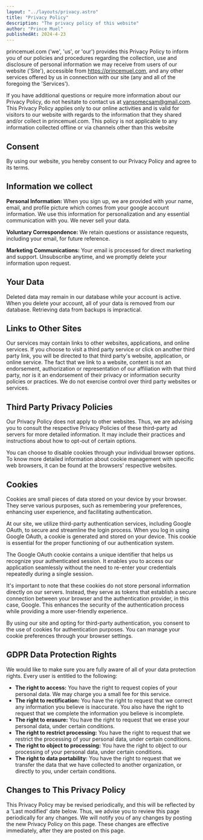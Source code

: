 ```yaml
---
layout: "../layouts/privacy.astro"
title: "Privacy Policy"
description: "The privacy policy of this website"
author: "Prince Muel"
publishedAt: 2024-4-23
---
```


princemuel.com (&apos;we&apos;, &apos;us&apos;, or &apos;our&apos;)
provides this Privacy Policy to inform you of our policies and
procedures regarding the collection, use and disclosure of personal
information we may receive from users of our website (&apos;Site&apos;),
accessible from <https://princemuel.com>, and any other services
offered by us in connection with our site (any and all of the foregoing
the &apos;Services&apos;).

If you have additional questions or require more information about our
Privacy Policy, do not hesitate to contact us at <vansomecsam@gmail.com>.
This Privacy Policy applies only to our
online activities and is valid for visitors to our website with regards
to the information that they shared and/or collect in princemuel.com.
This policy is not applicable to any information collected offline or
via channels other than this website

## Consent

By using our website, you hereby consent to our Privacy Policy and agree
to its terms.

## Information we collect

**Personal Information:**
When you sign up, we are provided with your name, email, and profile picture which
comes from your google account information. We use this information for personalization
and any essential communication with you. We never sell your data.

**Voluntary Correspondence:** We retain questions or assistance requests, including
your email, for future reference.

**Marketing Communications:** Your email is processed for direct marketing and
support. Unsubscribe anytime, and we promptly delete your information upon request.

## Your Data

Deleted data may remain in our database while your account is active.
When you delete your account, all of your data is removed from our
database. Retrieving data from backups is impractical.

## Links to Other Sites

Our services may contain links to other websites, applications, and
online services. If you choose to visit a third party service or click
on another third party link, you will be directed to that third
party&apos;s website, application, or online service. The fact that we
link to a website, content is not an endorsement, authorization or
representation of our affiliation with that third party, nor is it an
endorsement of their privacy or information security policies or
practices. We do not exercise control over third party websites or
services.

## Third Party Privacy Policies

Our Privacy Policy does not apply to other websites. Thus, we are
advising you to consult the respective Privacy Policies of these
third-party ad servers for more detailed information. It may include
their practices and instructions about how to opt-out of certain
options.

You can choose to disable cookies through your individual browser
options. To know more detailed information about cookie management with
specific web browsers, it can be found at the browsers&apos; respective
websites.

## Cookies

Cookies are small pieces of data stored on your device by your browser.
They serve various purposes, such as remembering your preferences,
enhancing user experience, and facilitating authentication.

At our site, we utilize third-party authentication services, including
Google OAuth, to secure and streamline the login process. When you log
in using Google OAuth, a cookie is generated and stored on your device.
This cookie is essential for the proper functioning of our
authentication system.

The Google OAuth cookie contains a unique identifier that helps us
recognize your authenticated session. It enables you to access our
application seamlessly without the need to re-enter your credentials
repeatedly during a single session.

It&apos;s important to note that these cookies do not store personal
information directly on our servers. Instead, they serve as tokens that
establish a secure connection between your browser and the
authentication provider, in this case, Google. This enhances the
security of the authentication process while providing a more
user-friendly experience.

By using our site and opting for third-party authentication, you consent
to the use of cookies for authentication purposes. You can manage your
cookie preferences through your browser settings.

## GDPR Data Protection Rights

We would like to make sure you are fully aware of all of your data
protection rights. Every user is entitled to the following:

- **The right to access:** You have the right to request copies of your personal
  data. We may charge you a small fee for this service.
- **The right to rectification:** You have the right to request that we correct
  any information you believe is inaccurate. You also have the right to request that
  we complete the information you believe is incomplete.
- **The right to erasure:** You have the right to request that we erase your personal
  data, under certain conditions.
- **The right to restrict processing:** You have the right to request that we
  restrict the processing of your personal data, under certain conditions.
- **The right to object to processing:** You have the right to object to our processing
  of your personal data, under certain conditions.
- **The right to data portability:** You have the right to request that we transfer
  the data that we have collected to another organization, or directly to you, under
  certain conditions.

## Changes to This Privacy Policy

This Privacy Policy may be revised periodically, and this will be
reflected by a &apos;Last modified&apos; date below. Thus, we advise you
to review this page periodically for any changes. We will notify you of
any changes by posting the new Privacy Policy on this page. These
changes are effective immediately, after they are posted on this page.
